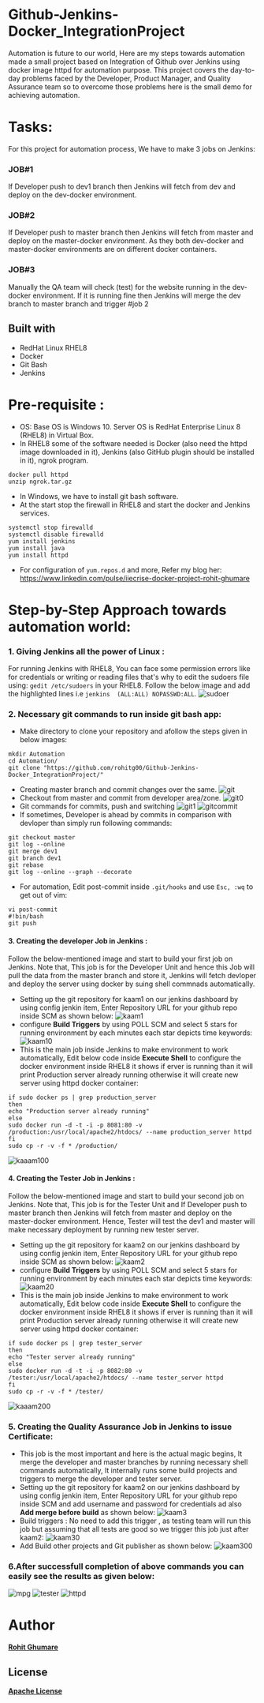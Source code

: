 # Github-Jenkins-Docker_IntegrationProject
Automation is future to our world, Here are my steps towards automation made a small project based on Integration of Github over Jenkins using docker image httpd for automation purpose. This project covers the day-to-day problems faced by the Developer, Product Manager, and Quality Assurance team so to overcome those problems here is the small demo for achieving automation.
# Tasks:
For this project for automation process, We have to make 3 jobs on Jenkins:
### JOB#1
If Developer push to dev1 branch then Jenkins will fetch from dev and deploy on the dev-docker environment.
### JOB#2
If Developer push to master branch then Jenkins will fetch from master and deploy on the master-docker environment. As they both dev-docker and master-docker environments are on different docker containers.
### JOB#3
Manually the QA team will check (test) for the website running in the dev-docker environment. If it is running fine then Jenkins will merge the dev branch to master branch and trigger #job 2
## Built with
- RedHat Linux RHEL8
- Docker
- Git Bash
- Jenkins
# Pre-requisite :
- OS: Base OS is Windows 10. Server OS is RedHat Enterprise Linux 8 (RHEL8) in Virtual Box.
- In RHEL8 some of the software needed is Docker (also need the httpd image downloaded in it), Jenkins (also GitHub plugin should be installed in it), ngrok program.
```
docker pull httpd
unzip ngrok.tar.gz
```
- In Windows, we have to install git bash software.
- At the start stop the firewall in RHEL8 and start the docker and Jenkins services.
```
systemctl stop firewalld
systemctl disable firewalld
yum install jenkins
yum install java
yum install httpd
```
- For configuration of `yum.repos.d` and more, Refer my blog her: https://www.linkedin.com/pulse/iiecrise-docker-project-rohit-ghumare
# Step-by-Step Approach towards automation world:
### 1. Giving Jenkins all the power of Linux :
For running Jenkins with RHEL8, You can face some permission errors like for credentials or writing or reading files that's why to edit the sudoers file using: `gedit /etc/sudoers` in your RHEL8. Follow the below image and add the highlighted lines i.e `jenkins  (ALL:ALL) NOPASSWD:ALL`.
![sudoer](https://github.com/rohitg00/Github-Jenkins-Docker_IntegrationProject/blob/master/Images/sudoers.PNG)
### 2. Necessary git commands to run inside git bash app:
- Make directory to clone your repository and afollow the steps given in below images:
```
mkdir Automation
cd Automation/
git clone "https://github.com/rohitg00/Github-Jenkins-Docker_IntegrationProject/"
```
- Creating master branch and commit changes over the same.
![git](https://github.com/rohitg00/Github-Jenkins-Docker_IntegrationProject/blob/master/Images/git%20bash%20cmd.PNG)
- Checkout from master and commit from developer area/zone.
![git0](https://github.com/rohitg00/Github-Jenkins-Docker_IntegrationProject/blob/master/Images/git%20bash%20cmd1.PNG)
- Git commands for commits, push and switching
![git1](https://github.com/rohitg00/Github-Jenkins-Docker_IntegrationProject/blob/master/Images/git%20bash%20cmd2.PNG)
![gitcommit](https://github.com/rohitg00/Github-Jenkins-Docker_IntegrationProject/blob/master/Images/git%20commit.PNG)
- If sometimes, Developer is ahead by commits in comparison with devloper than simply run following commands:
```
git checkout master
git log --online
git merge dev1
git branch dev1
git rebase
git log --online --graph --decorate
```
- For automation, Edit post-commit inside `.git/hooks` and use `Esc, :wq` to get out of vim:
```
vi post-commit
#!bin/bash
git push
```
#### 3. Creating the developer Job in Jenkins :
Follow the below-mentioned image and start to build your first job on Jenkins. Note that, This job is for the Developer Unit and hence this Job will pull the data from the master branch and store it, Jenkins will fetch devloper and deploy the server using docker by suing shell commnads automatically.
- Setting up the git repository for kaam1 on our jenkins dashboard by using config jenkin item, Enter Repository URL for your github repo inside SCM as shown below:
![kaam1](https://github.com/rohitg00/Github-Jenkins-Docker_IntegrationProject/blob/master/Images/kaam1.1.PNG)
- configure **Build Triggers** by using POLL SCM and select 5 stars for running environment by each minutes each star depicts time keywords:
![kaam10](https://github.com/rohitg00/Github-Jenkins-Docker_IntegrationProject/blob/master/Images/kaam1.2.PNG)
- This is the main job inside Jenkins to make environment to work automatically, Edit below code inside **Execute Shell** to configure the docker environment inside RHEL8 it shows if erver is running than it will print Production server already running otherwise it will create new server using httpd docker container:
```
if sudo docker ps | grep production_server
then
echo "Production server already running"
else
sudo docker run -d -t -i -p 8081:80 -v /production:/usr/local/apache2/htdocs/ --name production_server httpd
fi
sudo cp -r -v -f * /production/
```
![kaaam100](https://github.com/rohitg00/Github-Jenkins-Docker_IntegrationProject/blob/master/Images/kaam1.3.PNG)
#### 4. Creating the Tester Job in Jenkins :
Follow the below-mentioned image and start to build your second job on Jenkins. Note that, This job is for the Tester Unit and If Developer push to master branch then Jenkins will fetch from master and deploy on the master-docker environment. Hence, Tester will test the dev1 and master will make necessary deployment by running new tester server.
- Setting up the git repository for kaam2 on our jenkins dashboard by using config jenkin item, Enter Repository URL for your github repo inside SCM as shown below:
![kaam2](https://github.com/rohitg00/Github-Jenkins-Docker_IntegrationProject/blob/master/Images/kaam2.PNG)
- configure **Build Triggers** by using POLL SCM and select 5 stars for running environment by each minutes each star depicts time keywords:
![kaam20](https://github.com/rohitg00/Github-Jenkins-Docker_IntegrationProject/blob/master/Images/kaam21.PNG)
- This is the main job inside Jenkins to make environment to work automatically, Edit below code inside **Execute Shell** to configure the docker environment inside RHEL8 it shows if erver is running than it will print Production server already running otherwise it will create new server using httpd docker container:
```
if sudo docker ps | grep tester_server
then
echo "Tester server already running"
else
sudo docker run -d -t -i -p 8082:80 -v /tester:/usr/local/apache2/htdocs/ --name tester_server httpd
fi
sudo cp -r -v -f * /tester/
```
![kaaam200](https://github.com/rohitg00/Github-Jenkins-Docker_IntegrationProject/blob/master/Images/kaam22.PNG)
### 5. Creating the Quality Assurance Job in Jenkins to issue Certificate:
- This job is the most important and here is the actual magic begins, It merge the developer and master branches by running necessary shell commands automatically, It internally runs some build projects and triggers to merge the developer and tester server.
- Setting up the git repository for kaam2 on our jenkins dashboard by using config jenkin item, Enter Repository URL for your github repo inside SCM and add username and password for credentials ad also **Add merge before build** as shown below:
![kaam3](https://github.com/rohitg00/Github-Jenkins-Docker_IntegrationProject/blob/master/Images/kaam3.PNG)
- Build triggers : No need to add this trigger , as testing team will run this job but assuming that all tests are good so we trigger this job just after kaam2:
![kaam30](https://github.com/rohitg00/Github-Jenkins-Docker_IntegrationProject/blob/master/Images/kaam3.2.PNG)
- Add Build other projects and Git publisher as shown below:
![kaam300](https://github.com/rohitg00/Github-Jenkins-Docker_IntegrationProject/blob/master/Images/kaam3.3.PNG)
### 6.After successfull completion of above commands you can easily see the results as given below:
![mpg](https://github.com/rohitg00/Github-Jenkins-Docker_IntegrationProject/blob/master/Images/jenkin%20main%20pg.PNG)
![tester](https://github.com/rohitg00/Github-Jenkins-Docker_IntegrationProject/blob/master/Images/tester.PNG)
![httpd](https://github.com/rohitg00/Github-Jenkins-Docker_IntegrationProject/blob/master/Images/httpd%20server.PNG)
# Author
[**Rohit Ghumare**](https://github.com/rohitg00)
## License
[**Apache License**](https://github.com/rohitg00/Github-Jenkins-Docker_IntegrationProject/blob/master/LICENSE)
